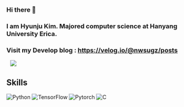 ### Hi there 👋
### I am Hyunju Kim. Majored computer science at Hanyang University Erica.
### Visit my Develop blog : https://velog.io/@nwsugz/posts

<a href="mailto:mollykelly77@gmail.com">
<img src="https://img.shields.io/badge/Gmail-d14836?style=flat-square&logo=Gmail&logoColor=white&link=mailto:mollykelly77@gmail.com" style="height : auto; margin-left : 10px; margin-right : 10px;"/></a>


## Skills
![Python](https://img.shields.io/badge/Python-3776AB.svg?&style=for-the-badge&logo=Python&logoColor=white)
![TensorFlow](https://img.shields.io/badge/TensorFlow-FF7F00.svg?&style=for-the-badge&logo=TensorFlow&logoColor=white)
![Pytorch](https://img.shields.io/badge/Pytorch-4479A1.svg?&style=for-the-badge&logo=Pytorch&logoColor=white)
![C](https://img.shields.io/badge/C-FDD835.svg?&style=for-the-badge&logo=C&logoColor=white)
